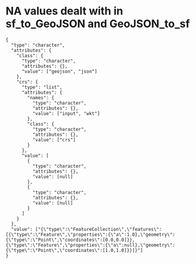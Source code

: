 # NA values dealt with in sf_to_GeoJSON and GeoJSON_to_sf

    {
      "type": "character",
      "attributes": {
        "class": {
          "type": "character",
          "attributes": {},
          "value": ["geojson", "json"]
        },
        "crs": {
          "type": "list",
          "attributes": {
            "names": {
              "type": "character",
              "attributes": {},
              "value": ["input", "wkt"]
            },
            "class": {
              "type": "character",
              "attributes": {},
              "value": ["crs"]
            }
          },
          "value": [
            {
              "type": "character",
              "attributes": {},
              "value": [null]
            },
            {
              "type": "character",
              "attributes": {},
              "value": [null]
            }
          ]
        }
      },
      "value": ["{\"type\":\"FeatureCollection\",\"features\":[{\"type\":\"Feature\",\"properties\":{\"a\":1.0},\"geometry\":{\"type\":\"Point\",\"coordinates\":[0.0,0.0]}},{\"type\":\"Feature\",\"properties\":{\"a\":null},\"geometry\":{\"type\":\"Point\",\"coordinates\":[1.0,1.0]}}]}"]
    }


